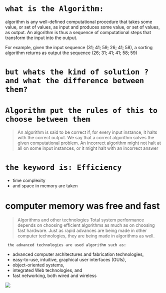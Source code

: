 # `what is the Algorithm:`
algorithm is any well-defined computational procedure that takes
some value, or set of values, as input and produces some value, or set of values, as
output. An algorithm is thus a sequence of computational steps that transform the
input into the output.

For example, given the input sequence (31; 41; 59; 26; 41; 58), a sorting algorithm
returns as output the sequence (26; 31; 41; 41; 58; 59)

# `but whats the kind of solution ? and what the difference between them?`
#  `Algorithm put the rules of this to choose between them`

> An algorithm is said to be correct if, for every input instance, it halts with the
correct output. 
> We say that a correct algorithm solves the given computational
problem. An incorrect algorithm might not halt at all on some input instances, or it
might halt with an incorrect answer


# `the keyword is: Efficiency`
 - time complexity 
 - and space in memory are taken 

# computer memory was free and fast

> Algorithms and other technologies
> Total system performance depends on choosing efficient
> algorithms as much as on choosing fast hardware. Just as rapid advances are being
made in other computer technologies, 
they are being made in algorithms as well.

` the advanced technologies are used algorithm such as:`

- advanced computer architectures and fabrication technologies,
- easy-to-use, intuitive, graphical user interfaces (GUIs),
- object-oriented systems,
- integrated Web technologies, and
- fast networking, both wired and wireless


<img src="(../1.png)">




